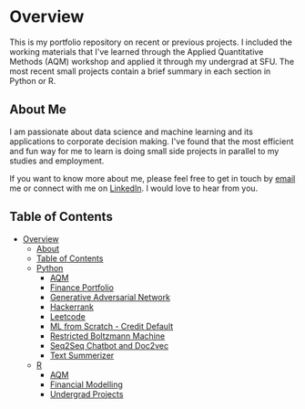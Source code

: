 # Overview

This is my portfolio repository on recent or previous projects. I included the working materials that I've learned through the Applied Quantitative Methods (AQM) workshop and applied it through my undergrad at SFU. The most recent small projects contain a brief summary in each section in Python or R.

## About Me

I am passionate about data science and machine learning and its applications to corporate decision making. I've found that the most efficient and fun way for me to learn is doing small side projects in parallel to my studies and employment.

If you want to know more about me, please feel free to get in touch by [email](mailto:michael_enquist@hotmail.com) me or connect with me on [LinkedIn](https://www.linkedin.com/in/michael-enquist-006400a3/). I would love to hear from you.


## Table of Contents
- [Overview](#overview)
  * [About](#about-me)
  * [Table of Contents](#table-of-contents)
  * [Python](Python/)
    + [AQM](Python/AQM/)
    + [Finance Portfolio](Python/Finance_Portfolio/)
    + [Generative Adversarial Network](Python/Generative_Adversarial_Network/)
    + [Hackerrank](Python/Hackerrank/)
    + [Leetcode](Python/Leetcode/)
    + [ML from Scratch - Credit Default](Python/ML_from_Scratch-Credit_Default/)
    + [Restricted Boltzmann Machine](Python/Restricted_Boltzmann_Machine/)
    + [Seq2Seq Chatbot and Doc2vec](Python/Seq2Seq_Chatbot_and_Doc2vec/)
    + [Text Summerizer](Python/Text_Summerizer/)
   * [R](R/)
     + [AQM](R/AQM/)
     + [Financial Modelling](R/Financial_Modelling/)
     + [Undergrad Projects](R/Undergrad_Projects/)
   
